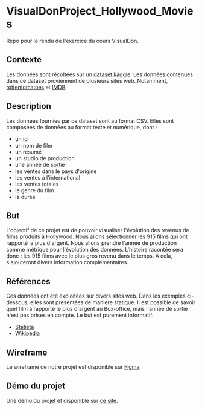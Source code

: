 # VisualDonProject_Hollywood_Movies
Repo pour le rendu de l'exercice du cours VisualDon. 

## Contexte 
Les données sont récoltées sur un [dataset kaggle](https://www.kaggle.com/sanjeetsinghnaik/top-1000-highest-grossing-movies). Les données contenues dans ce dataset proviennent de plusieurs sites web. Notamment, [rottentomatoes](https://www.rottentomatoes.com/) et [IMDB](https://www.imdb.com/). 
## Description
Les données fournies par ce dataset sont au format CSV. Elles sont composées de données au format texte et numérique, dont :  
- un id 
- un nom de film 
- un résumé 
- un studio de production 
- une année de sortie
- les ventes dans le pays d'origine
- les ventes à l'international
- les ventes totales
- le genre du film
- la durée
## But 
L'objectif de ce projet est de pouvoir visualiser l'évolution des revenus de films produits à Hollywood. Nous allons sélectionner les 915 films qui ont rapporté la plus d'argent. Nous allons prendre l'année de production comme métrique pour l'évolution des données. L'histoire racontée sera donc : les 915 films avec le plus gros revenu dans le temps. À cela, s'ajouteront divers information complémentaires. 
## Références 
Ces données ont été exploitées sur divers sites web. Dans les exemples ci-dessous, elles sont presentées de manière statique. Il est possible de savoir quel film à rapporté le plus d'argent au Box-office, mais l'année de sortie n'est pas prises en compte. Le but est purement informatif. 
- [Statista](https://www.statista.com/statistics/262926/box-office-revenue-of-the-most-successful-movies-of-all-time/)
- [Wikipédia](https://fr.wikipedia.org/wiki/Liste_des_plus_gros_succ%C3%A8s_du_box-office_mondial)
## Wireframe 
Le wireframe de notre projet est disponible sur [Figma](https://www.figma.com/file/R0rvrCyjQwNPUYi2ByNpxs/Hollywood?node-id=0%3A1).
## Démo du projet
Une démo du projet et disponible sur [ce site](https://hollywood.jules-sandoz.com).
